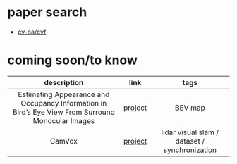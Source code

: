 # paper search

- [cv-oa/cvf](https://openaccess.thecvf.com/menu)

# coming soon/to know
| description | link | tags|
| :----:| :----: | :----: |
| Estimating Appearance and Occupancy Information in Bird’s Eye View From Surround Monocular Images | [project](https://uditsinghparihar.github.io/APP_OCC/) | BEV map |
| CamVox| [project](https://zenodo.org/record/5749452#.Y6WbqnZBx7e) | lidar visual slam / dataset / synchronization | 